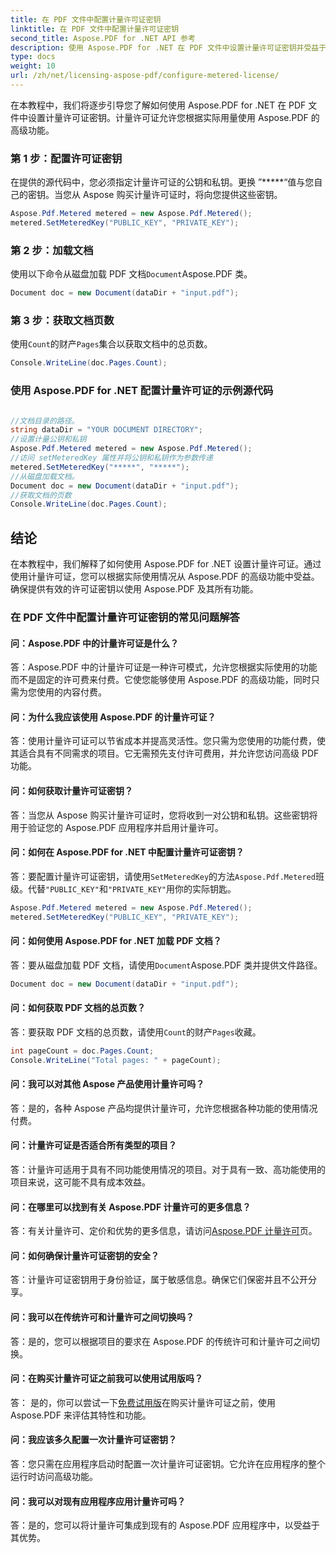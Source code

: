 ```yaml
---
title: 在 PDF 文件中配置计量许可证密钥
linktitle: 在 PDF 文件中配置计量许可证密钥
second_title: Aspose.PDF for .NET API 参考
description: 使用 Aspose.PDF for .NET 在 PDF 文件中设置计量许可证密钥并受益于高级功能的分步指南。
type: docs
weight: 10
url: /zh/net/licensing-aspose-pdf/configure-metered-license/
---
```

在本教程中，我们将逐步引导您了解如何使用 Aspose.PDF for .NET 在 PDF 文件中设置计量许可证密钥。计量许可证允许您根据实际用量使用 Aspose.PDF 的高级功能。

### 第 1 步：配置许可证密钥

在提供的源代码中，您必须指定计量许可证的公钥和私钥。更换 ”*****“值与您自己的密钥。当您从 Aspose 购买计量许可证时，将向您提供这些密钥。

```csharp
Aspose.Pdf.Metered metered = new Aspose.Pdf.Metered();
metered.SetMeteredKey("PUBLIC_KEY", "PRIVATE_KEY");
```

### 第 2 步：加载文档

使用以下命令从磁盘加载 PDF 文档`Document`Aspose.PDF 类。

```csharp
Document doc = new Document(dataDir + "input.pdf");
```

### 第 3 步：获取文档页数

使用`Count`的财产`Pages`集合以获取文档中的总页数。

```csharp
Console.WriteLine(doc.Pages.Count);
```

### 使用 Aspose.PDF for .NET 配置计量许可证的示例源代码 

```csharp

//文档目录的路径。
string dataDir = "YOUR DOCUMENT DIRECTORY";
//设置计量公钥和私钥
Aspose.Pdf.Metered metered = new Aspose.Pdf.Metered();
//访问 setMeteredKey 属性并将公钥和私钥作为参数传递
metered.SetMeteredKey("*****", "*****");
//从磁盘加载文档。
Document doc = new Document(dataDir + "input.pdf");
//获取文档的页数
Console.WriteLine(doc.Pages.Count);

```

## 结论

在本教程中，我们解释了如何使用 Aspose.PDF for .NET 设置计量许可证。通过使用计量许可证，您可以根据实际使用情况从 Aspose.PDF 的高级功能中受益。确保提供有效的许可证密钥以使用 Aspose.PDF 及其所有功能。

### 在 PDF 文件中配置计量许可证密钥的常见问题解答

#### 问：Aspose.PDF 中的计量许可证是什么？

答：Aspose.PDF 中的计量许可证是一种许可模式，允许您根据实际使用的功能而不是固定的许可费来付费。它使您能够使用 Aspose.PDF 的高级功能，同时只需为您使用的内容付费。

#### 问：为什么我应该使用 Aspose.PDF 的计量许可证？

答：使用计量许可证可以节省成本并提高灵活性。您只需为您使用的功能付费，使其适合具有不同需求的项目。它无需预先支付许可费用，并允许您访问高级 PDF 功能。

#### 问：如何获取计量许可证密钥？

答：当您从 Aspose 购买计量许可证时，您将收到一对公钥和私钥。这些密钥将用于验证您的 Aspose.PDF 应用程序并启用计量许可。

#### 问：如何在 Aspose.PDF for .NET 中配置计量许可证密钥？

答：要配置计量许可证密钥，请使用`SetMeteredKey`的方法`Aspose.Pdf.Metered`班级。代替`"PUBLIC_KEY"`和`"PRIVATE_KEY"`用你的实际钥匙。

```csharp
Aspose.Pdf.Metered metered = new Aspose.Pdf.Metered();
metered.SetMeteredKey("PUBLIC_KEY", "PRIVATE_KEY");
```

#### 问：如何使用 Aspose.PDF for .NET 加载 PDF 文档？

答：要从磁盘加载 PDF 文档，请使用`Document`Aspose.PDF 类并提供文件路径。

```csharp
Document doc = new Document(dataDir + "input.pdf");
```

#### 问：如何获取 PDF 文档的总页数？

答：要获取 PDF 文档的总页数，请使用`Count`的财产`Pages`收藏。

```csharp
int pageCount = doc.Pages.Count;
Console.WriteLine("Total pages: " + pageCount);
```

#### 问：我可以对其他 Aspose 产品使用计量许可吗？

答：是的，各种 Aspose 产品均提供计量许可，允许您根据各种功能的使用情况付费。

#### 问：计量许可证是否适合所有类型的项目？

答：计量许可适用于具有不同功能使用情况的项目。对于具有一致、高功能使用的项目来说，这可能不具有成本效益。

#### 问：在哪里可以找到有关 Aspose.PDF 计量许可的更多信息？

答：有关计量许可、定价和优势的更多信息，请访问[Aspose.PDF 计量许可](https://purchase.aspose.com/pricing/pdf/net)页。

#### 问：如何确保计量许可证密钥的安全？

答：计量许可证密钥用于身份验证，属于敏感信息。确保它们保密并且不公开分享。

#### 问：我可以在传统许可和计量许可之间切换吗？

答：是的，您可以根据项目的要求在 Aspose.PDF 的传统许可和计量许可之间切换。

#### 问：在购买计量许可证之前我可以使用试用版吗？

答： 是的，你可以尝试一下[免费试用版](https://products.aspose.com/pdf/net)在购买计量许可证之前，使用 Aspose.PDF 来评估其特性和功能。

#### 问：我应该多久配置一次计量许可证密钥？

答：您只需在应用程序启动时配置一次计量许可证密钥。它允许在应用程序的整个运行时访问高级功能。

#### 问：我可以对现有应用程序应用计量许可吗？

答：是的，您可以将计量许可集成到现有的 Aspose.PDF 应用程序中，以受益于其优势。
